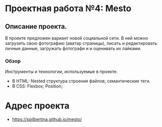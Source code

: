 # Проектная работа №4: Mesto
## Описание проекта.
В проекте предложен вариант новой социальной сети. В ней можно загрузить свою фотографию (аватар страницы), писать и редактировать личные данные, загружать фотографи и и оценивать их лайками. 
### Обзор
Инструменты и технологии, используемые в проекте.
* В HTML:
Nested структура строения файлов;
cемантические теги.
* В CSS:
Flexbox;
Position;

# Адрес проекта

* https://spilbertina.github.io/mesto/


